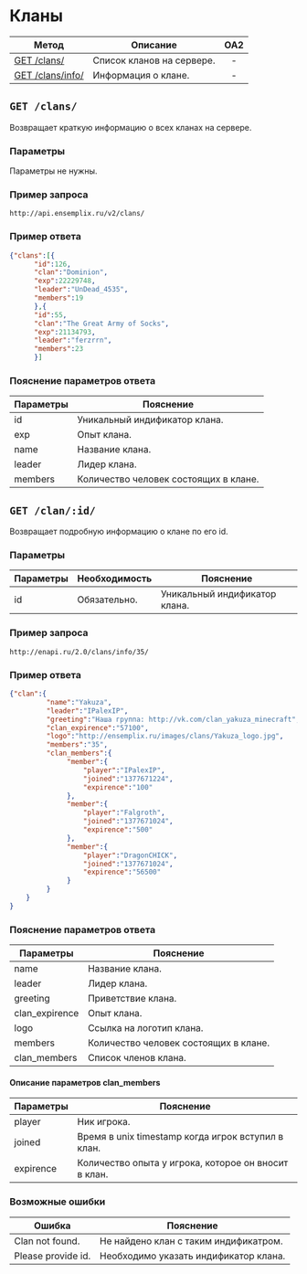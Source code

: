 Кланы
==========
| Метод | Описание | OA2 |
| ----- | -------- |:---:|
| [GET /clans/](clans.md#get-clans) | Список кланов на сервере. | - |
| [GET /clans/info/](clans.md#get-clan) | Информация о клане. | - |


## ``` GET /clans/ ``` 
Возвращает краткую информацию о всех кланах на сервере.

### Параметры

Параметры не нужны.

### Пример запроса
``` 
http://api.ensemplix.ru/v2/clans/
```
### Пример ответа 
```json 
{"clans":[{
      "id":126,
      "clan":"Dominion",
      "exp":22229748,
      "leader":"UnDead_4535",
      "members":19
      },{
      "id":55,
      "clan":"The Great Army of Socks",
      "exp":21134793,
      "leader":"ferzrrn",
      "members":23
      }]
```
### Пояснение параметров ответа
| Параметры | Пояснение |
| --------- | --------- |
| id        | Уникальный индификатор клана. |
| exp       | Опыт клана. |
| name      | Название клана. |
| leader    | Лидер клана. |
| members   | Количество человек состоящих в клане. |

## ``` GET /clan/:id/ ``` 
Возвращает подробную информацию о клане по его id.

### Параметры

| Параметры | Необходимость | Пояснение |
| --------- | ------------- | --------- |
| id        | Обязательно.  | Уникальный индификатор клана. |

### Пример запроса
``` 
http://enapi.ru/2.0/clans/info/35/
```
### Пример ответа 
```json 
{"clan":{
         "name":"Yakuza",
         "leader":"IPalexIP",
         "greeting":"Наша группа: http://vk.com/clan_yakuza_minecraft",
         "clan_expirence":"57100",
         "logo":"http://ensemplix.ru/images/clans/Yakuza_logo.jpg",
         "members":"35",
         "clan_members":{
              "member":{
                  "player":"IPalexIP",
                  "joined":"1377671224",
                  "expirence":"100"
              },
              "member":{
                  "player":"Falgroth",
                  "joined":"1377671024",
                  "expirence":"500"
              },
              "member":{
                  "player":"DragonCHICK",
                  "joined":"1377671024",
                  "expirence":"56500"
              } 
         }
    }
}
```
### Пояснение параметров ответа
| Параметры | Пояснение |
| --------- | --------- |
| name      | Название клана. |
| leader    | Лидер клана. |
| greeting  | Приветствие клана. |
| clan_expirence  | Опыт клана. |
| logo      | Ссылка на логотип клана. |
| members   | Количество человек состоящих в клане. |
| clan_members | Список членов клана. |

#### Описание параметров clan_members

| Параметры | Пояснение |
| --------- | --------- |
| player    | Ник игрока. |
| joined    | Время в unix timestamp когда игрок вступил в клан. |
| expirence | Количество опыта у игрока, которое он вносит в клан. |

### Возможные ошибки
| Ошибка | Пояснение |
| ------ | --------- |
| Clan not found. | Не найдено клан с таким индификатром. |
| Please provide id. | Необходимо указать индификатор клана. |














